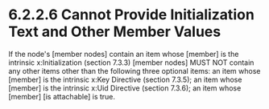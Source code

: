 <html dir="LTR" xmlns:mshelp="http://msdn.microsoft.com/mshelp" xmlns:ddue="http://ddue.schemas.microsoft.com/authoring/2003/5" xmlns:xlink="http://www.w3.org/1999/xlink" xmlns:tool="http://www.microsoft.com/tooltip"><body><input type="hidden" id="userDataCache" class="userDataStyle"><input type="hidden" id="hiddenScrollOffset"><img id="dropDownImage" style="display:none; height:0; width:0;" src="../local/drpdown.gif"><img id="dropDownHoverImage" style="display:none; height:0; width:0;" src="../local/drpdown_orange.gif"><img id="collapseImage" style="display:none; height:0; width:0;" src="../local/collapse.gif"><img id="expandImage" style="display:none; height:0; width:0;" src="../local/exp.gif"><img id="collapseAllImage" style="display:none; height:0; width:0;" src="../local/collall.gif"><img id="expandAllImage" style="display:none; height:0; width:0;" src="../local/expall.gif"><img id="copyImage" style="display:none; height:0; width:0;" src="../local/copycode.gif"><img id="copyHoverImage" style="display:none; height:0; width:0;" src="../local/copycodeHighlight.gif"><div id="header"><h1 class="heading">6.2.2.6 Cannot Provide Initialization Text and Other Member Values</h1></div><div id="mainSection"><div id="mainBody"><div id="allHistory" class="saveHistory" onsave="saveAll()" onload="loadAll()"></div>




<p xmlns:wsd="http://wsdev.schemas.microsoft.com/authoring/2008/2" xmlns:msxsl="urn:schemas-microsoft-com:xslt" xmlns:script="urn:script" xmlns:build="urn:build">
<div id="sectionSection0" class="section" name="collapseableSection"><content xmlns="http://ddue.schemas.microsoft.com/authoring/2003/5" xmlns:wsd="http://wsdev.schemas.microsoft.com/authoring/2008/2" xmlns:msxsl="urn:schemas-microsoft-com:xslt" xmlns:script="urn:script" xmlns:build="urn:build">
				</content></div><div id="sectionSection1" class="section" name="collapseableSection"><content xmlns="http://ddue.schemas.microsoft.com/authoring/2003/5" xmlns:wsd="http://wsdev.schemas.microsoft.com/authoring/2008/2" xmlns:msxsl="urn:schemas-microsoft-com:xslt" xmlns:script="urn:script" xmlns:build="urn:build">
					<p xmlns="">If the node's [member nodes] contain an item whose [member] is the intrinsic <mshelp:link keywords="9b6612d6-ca77-4ae5-86b9-949c50f96a5c" tabindex="0">x:Initialization (section </mshelp:link><mshelp:link keywords="9b6612d6-ca77-4ae5-86b9-949c50f96a5c" tabindex="0">7.3.3</mshelp:link><mshelp:link keywords="9b6612d6-ca77-4ae5-86b9-949c50f96a5c" tabindex="0">)</mshelp:link> [member nodes] MUST NOT contain any other items other than the following three optional items: an item whose [member] is the intrinsic <mshelp:link keywords="9f0316a8-64bc-47f0-8cb3-16c1b6038dc8" tabindex="0">x:Key Directive (section </mshelp:link><mshelp:link keywords="9f0316a8-64bc-47f0-8cb3-16c1b6038dc8" tabindex="0">7.3.5</mshelp:link><mshelp:link keywords="9f0316a8-64bc-47f0-8cb3-16c1b6038dc8" tabindex="0">)</mshelp:link>; an item whose [member] is the intrinsic <mshelp:link keywords="e717f3cc-3b16-4570-a16d-a5d08d3b9dbb" tabindex="0">x:Uid Directive (section </mshelp:link><mshelp:link keywords="e717f3cc-3b16-4570-a16d-a5d08d3b9dbb" tabindex="0">7.3.6</mshelp:link><mshelp:link keywords="e717f3cc-3b16-4570-a16d-a5d08d3b9dbb" tabindex="0">)</mshelp:link>; an item whose [member] [is attachable] is true.</p>
				</content></div><!--[if gte IE 5]>
			<tool:tip element="languageFilterToolTip" avoidmouse="false"/>
		<![endif]--></div><a name="feedback"></a><span></span></div></body></html>